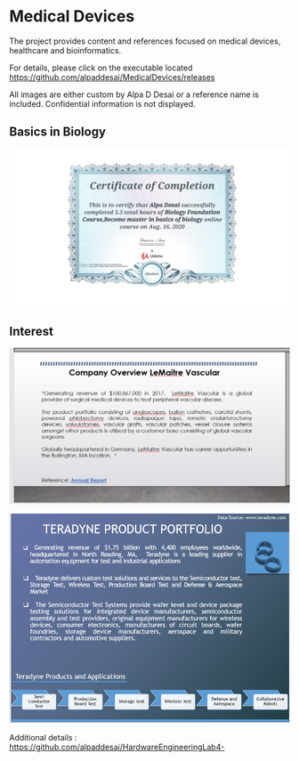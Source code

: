 # Medical Devices
The project provides content and references focused on medical devices, healthcare and bioinformatics.

For details, please click on the executable located https://github.com/alpaddesai/MedicalDevices/releases

All images are either custom by Alpa D Desai or a reference name is included. Confidential information is not displayed.

## Basics in Biology
![image](BiologyCertificate.jpg)

## Interest
![image](image.png)

![image](image_1.png)

Additional details : https://github.com/alpaddesai/HardwareEngineeringLab4-
